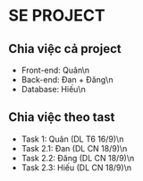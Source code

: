 <h1>SE PROJECT</h1>

<h2>Chia việc cả project</h2>

- Front-end: Quân\n
- Back-end: Đan + Đăng\n
- Database: Hiếu\n

<h2>Chia việc theo tast</h2>

- Task 1: Quân (DL T6 16/9)\n
- Task 2.1: Đan (DL CN 18/9)\n
- Task 2.2: Đăng (DL CN 18/9)\n
- Task 2.3: Hiếu (DL CN 18/9)\n
